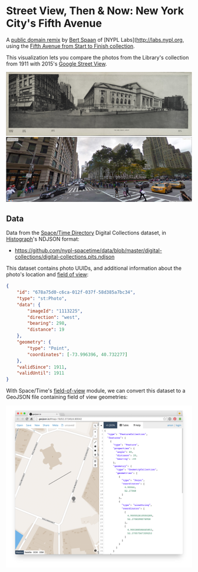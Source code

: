 # Street View, Then & Now: New York City's Fifth Avenue

A [public domain remix](http://publicdomain.nypl.org) by [Bert Spaan](https://twitter.com/bertspaan) of [NYPL Labs](http://labs.nypl.org, using the [Fifth Avenue from Start to Finish collection](http://digitalcollections.nypl.org/collections/fifth-avenue-new-york-from-start-to-finish#/?tab=about).

This visualization lets you compare the photos from the Library's collection from 1911 with
2015's [Google Street View](https://www.google.nl/maps/@40.7528429,-73.9813567,3a,75y,299.2h,96.54t/data=!3m6!1e1!3m4!1sFR-Gcj5IDRGxJ72fhcikWw!2e0!7i13312!8i6656).

![](photos/74db14a0-c6ca-012f-8de3-58d385a7bc34.jpg)
![](img/street-view.jpg)

## Data

Data from the [Space/Time Directory](http://spacetime.nypl.org/) Digital Collections dataset, in [Histograph](https://github.com/histograph/histograph)'s NDJSON format:

- https://github.com/nypl-spacetime/data/blob/master/digital-collections/digital-collections.pits.ndjson

This dataset contains photo UUIDs, and additional information about the photo's location and [field of view](https://en.wikipedia.org/wiki/Field_of_view):

```json
{
	"id": "678a75d0-c6ca-012f-037f-58d385a7bc34",
	"type": "st:Photo",
	"data": {
		"imageId": "1113225",
		"direction": "west",
		"bearing": 298,
		"distance": 19
	},
	"geometry": {
		"type": "Point",
		"coordinates": [-73.996396, 40.732277]
	},
	"validSince": 1911,
	"validUntil": 1911
}
```

With Space/Time's [field-of-view](https://github.com/nypl-spacetime/field-of-view) module, we can convert this dataset to a GeoJSON file containing field of view geometries:

[![](img/field-of-view.png)](data/fields-of-view.json)
